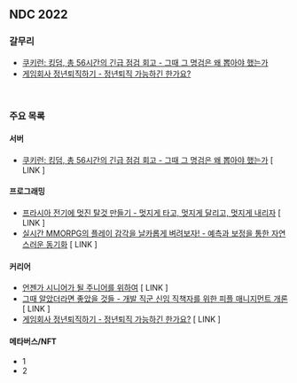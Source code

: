 ## NDC 2022

### 갈무리
- [쿠키런: 킹덤, 총 56시간의 긴급 점검 회고 - 그때 그 명검은 왜 뽑아야 했는가](./100007496)
- [게임회사 정년퇴직하기 - 정년퇴직 가능하긴 한가요?](./100007467)

<br>

### 주요 목록
#### 서버
- [쿠키런: 킹덤, 총 56시간의 긴급 점검 회고 - 그때 그 명검은 왜 뽑아야 했는가](http://ndcreplay.nexon.com/NDC2022/sessions/NDC2022_0040.html) [ LINK ]

#### 프로그래밍
- [프라시아 전기에 멋진 탈것 만들기 - 멋지게 타고, 멋지게 달리고, 멋지게 내리자](http://ndcreplay.nexon.com/NDC2022/sessions/NDC2022_0004.html) [ LINK ]
- [실시간 MMORPG의 플레이 감각을 날카롭게 벼려보자! - 예측과 보정을 통한 자연스러운 동기화](http://ndcreplay.nexon.com/NDC2022/sessions/NDC2022_0043.html) [ LINK ]

#### 커리어
- [언젠가 시니어가 될 주니어를 위하여](http://ndcreplay.nexon.com/NDC2022/sessions/NDC2022_0035.html) [ LINK ]
- [그때 알았더라면 좋았을 것들 - 개발 직군 신임 직책자를 위한 피플 매니지먼트 개론](http://ndcreplay.nexon.com/NDC2022/sessions/NDC2022_0018.html) [ LINK ]
- [게임회사 정년퇴직하기 - 정년퇴직 가능하긴 한가요?](http://ndcreplay.nexon.com/NDC2022/sessions/NDC2022_0054.html) [ LINK ]

#### 메타버스/NFT
- 1
- 2

